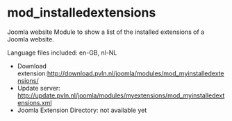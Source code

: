 # mod_installedextensions
Joomla website Module to show a list of the installed extensions of a Joomla website.

Language files included: en-GB, nl-NL

* Download extension:http://download.pvln.nl/joomla/modules/mod_myinstalledextensions/
* Update server: http://update.pvln.nl/joomla/modules/myextensions/mod_myinstalledextensions.xml
* Joomla Extension Directory: not available yet
